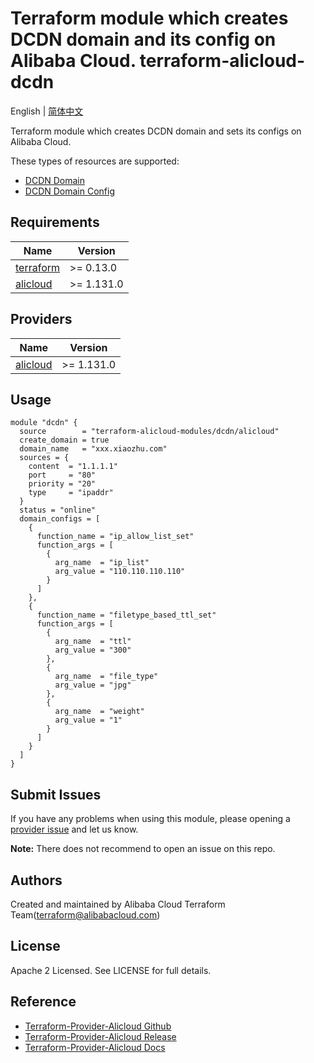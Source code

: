 Terraform module which creates DCDN domain and its config on Alibaba Cloud.
terraform-alicloud-dcdn
=====================================================================

English | [简体中文](https://github.com/terraform-alicloud-modules/terraform-alicloud-dcdn/blob/master/README-CN.md)

Terraform module which creates DCDN domain and sets its configs on Alibaba Cloud.

These types of resources are supported:

* [DCDN Domain](https://registry.terraform.io/providers/aliyun/alicloud/latest/docs/resources/dcdn_domain)
* [DCDN Domain Config](https://registry.terraform.io/providers/aliyun/alicloud/latest/docs/resources/dcdn_domain_config)

## Requirements

| Name | Version |
|------|---------|
| <a name="requirement_terraform"></a> [terraform](#requirement\_terraform) | >= 0.13.0 |
| <a name="requirement_alicloud"></a> [alicloud](#requirement\_alicloud) | >= 1.131.0 |

## Providers

| Name | Version |
|------|---------|
| <a name="provider_alicloud"></a> [alicloud](#provider\_alicloud) | >= 1.131.0 |


## Usage

```hcl
module "dcdn" {
  source        = "terraform-alicloud-modules/dcdn/alicloud"
  create_domain = true
  domain_name   = "xxx.xiaozhu.com"
  sources = {
    content  = "1.1.1.1"
    port     = "80"
    priority = "20"
    type     = "ipaddr"
  }
  status = "online"
  domain_configs = [
    {
      function_name = "ip_allow_list_set"
      function_args = [
        {
          arg_name  = "ip_list"
          arg_value = "110.110.110.110"
        }
      ]
    },
    {
      function_name = "filetype_based_ttl_set"
      function_args = [
        {
          arg_name  = "ttl"
          arg_value = "300"
        },
        {
          arg_name  = "file_type"
          arg_value = "jpg"
        },
        {
          arg_name  = "weight"
          arg_value = "1"
        }
      ]
    }
  ]
}

```

Submit Issues
-------------
If you have any problems when using this module, please opening a [provider issue](https://github.com/aliyun/terraform-provider-alicloud/issues/new) and let us know.

**Note:** There does not recommend to open an issue on this repo.

Authors
-------
Created and maintained by Alibaba Cloud Terraform Team(terraform@alibabacloud.com)

License
----
Apache 2 Licensed. See LICENSE for full details.

Reference
---------
* [Terraform-Provider-Alicloud Github](https://github.com/aliyun/terraform-provider-alicloud)
* [Terraform-Provider-Alicloud Release](https://releases.hashicorp.com/terraform-provider-alicloud/)
* [Terraform-Provider-Alicloud Docs](https://registry.terraform.io/providers/aliyun/alicloud/latest/docs)